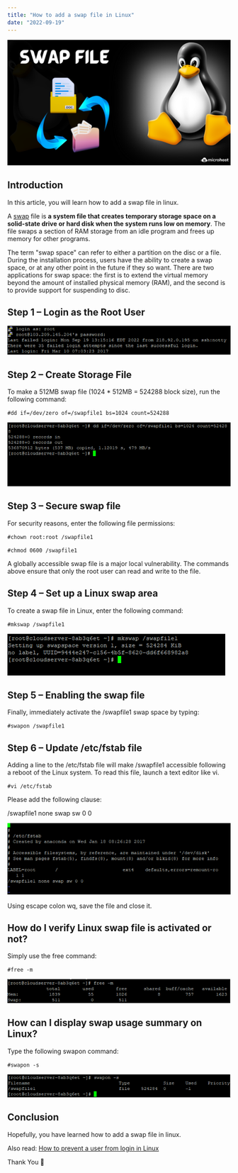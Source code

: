 ```yaml
---
title: "How to add a swap file in Linux"
date: "2022-09-19"
---
```


![How to add a swap file in Linux](images/How-to-add-a-swap-file-in-Linux-1-1024x576.png)

## Introduction

In this article, you will learn how to add a swap file in linux.

A [swap](https://en.wikipedia.org/wiki/Swap) file is **a system file that creates temporary storage space on a solid-state drive or hard disk when the system runs low on memory**. The file swaps a section of RAM storage from an idle program and frees up memory for other programs.

The term "swap space" can refer to either a partition on the disc or a file. During the installation process, users have the ability to create a swap space, or at any other point in the future if they so want. There are two applications for swap space: the first is to extend the virtual memory beyond the amount of installed physical memory (RAM), and the second is to provide support for suspending to disc.

## Step 1 – Login as the Root User

![command output](images/last-2.png)

## Step 2 – Create Storage File

To make a 512MB swap file (1024 \* 512MB = 524288 block size), run the following command:

```
#dd if=/dev/zero of=/swapfile1 bs=1024 count=524288
```

![command output](images/1-9.png)

## Step 3 – Secure swap file

For security reasons, enter the following file permissions:

```
#chown root:root /swapfile1
```

```
#chmod 0600 /swapfile1
```

A globally accessible swap file is a major local vulnerability. The commands above ensure that only the root user can read and write to the file.

## Step 4 – Set up a Linux swap area

To create a swap file in Linux, enter the following command:

```
#mkswap /swapfile1
```

![command output](images/2-6.png)

## Step 5 – Enabling the swap file

Finally, immediately activate the /swapfile1 swap space by typing:

```
#swapon /swapfile1
```

## Step 6 – Update /etc/fstab file

Adding a line to the /etc/fstab file will make /swapfile1 accessible following a reboot of the Linux system. To read this file, launch a text editor like vi.

```
#vi /etc/fstab
```

Please add the following clause:

/swapfile1 none swap sw 0 0

![command output](images/3-6.png)

Using escape colon wq, save the file and close it.

## How do I verify Linux swap file is activated or not?

Simply use the free command:

```
#free -m
```

![command output](images/4-5.png)

## How can I display swap usage summary on Linux?

Type the following swapon command:

```
#swapon -s
```

![command output](images/5-8.png)

## Conclusion

Hopefully, you have learned how to add a swap file in linux.

Also read: [How to prevent a user from login in Linux](https://utho.com/docs/tutorial/how-to-prevent-a-user-from-login-in-linux/)

Thank You 🙂
